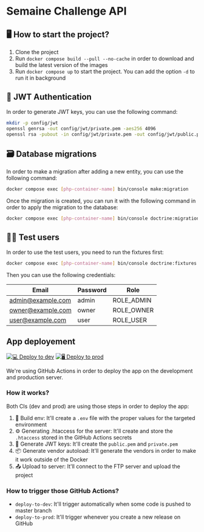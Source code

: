 # Semaine Challenge API

## 🖥️ How to start the project?

1. Clone the project
2. Run `docker compose build --pull --no-cache` in order to download and build the latest version of the images
3. Run `docker compose up` to start the project. You can add the option `-d` to run it in background

## 🔏 JWT Authentication

In order to generate JWT keys, you can use the following command:

```bash
mkdir -p config/jwt
openssl genrsa -out config/jwt/private.pem -aes256 4096
openssl rsa -pubout -in config/jwt/private.pem -out config/jwt/public.pem
```

## 🗃️ Database migrations

In order to make a migration after adding a new entity, you can use the following command:

```bash
docker compose exec [php-container-name] bin/console make:migration
```

Once the migration is created, you can run it with the following command in order to apply the migration to the database:

```bash
docker compose exec [php-container-name] bin/console doctrine:migrations:migrate
```

## 🧑‍💻 Test users

In order to use the test users, you need to run the fixtures first:

```bash
docker compose exec [php-container-name] bin/console doctrine:fixtures:load
```

Then you can use the following credentials:

| Email             | Password | Role       |
| ----------------- | -------- | ---------- |
| admin@example.com | admin    | ROLE_ADMIN |
| owner@example.com | owner    | ROLE_OWNER |
| user@example.com  | user     | ROLE_USER  |

## App deployement

[![💻 Deploy to dev](https://github.com/ESGI-MCAMUS/semaine-challenge-1-api/actions/workflows/deploy-developement.yml/badge.svg)](https://github.com/ESGI-MCAMUS/semaine-challenge-1-api/actions/workflows/deploy-developement.yml)
[![🖥️ Deploy to prod](https://github.com/ESGI-MCAMUS/semaine-challenge-1-api/actions/workflows/deploy-production.yml/badge.svg)](https://github.com/ESGI-MCAMUS/semaine-challenge-1-api/actions/workflows/deploy-production.yml)

We're using GitHub Actions in order to deploy the app on the development and production server.

### How it works?

Both CIs (dev and prod) are using those steps in order to deploy the app:

1. 💾 Build env: It'll create a `.env` file with the proper values for the targeted environment
2. ⚙️ Generating .htaccess for the server: It'll create and store the `.htaccess` stored in the GitHub Actions secrets
3. 🔑 Generate JWT keys: It'll create the `public.pem` and `private.pem`
4. 📦 Generate vendor autoload: It'll generate the vendors in order to make it work outside of the Docker
5. 📤 Upload to server: It'll connect to the FTP server and upload the project

### How to trigger those GitHub Actions?

-   `deploy-to-dev`: It'll trigger automatically when some code is pushed to master branch
-   `deploy-to-prod`: It'll trigger whenever you create a new release on GitHub
